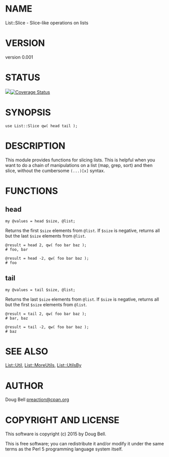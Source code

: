 # NAME

List::Slice - Slice-like operations on lists

# VERSION

version 0.001

# STATUS

<a href="https://travis-ci.org/preaction/List-Slice"><img src="https://travis-ci.org/preaction/List-Slice.svg?branch=master"></a><a href="https://coveralls.io/r/preaction/List-Slice"><img src="https://coveralls.io/repos/preaction/List-Slice/badge.png" alt="Coverage Status" /></a>

# SYNOPSIS

    use List::Slice qw( head tail );

# DESCRIPTION

This module provides functions for slicing lists. This is helpful when you
want to do a chain of manipulations on a list (map, grep, sort) and then
slice, without the cumbersome `(...)[x]` syntax.

# FUNCTIONS

## head

    my @values = head $size, @list;

Returns the first `$size` elements from `@list`. If `$size` is negative, returns
all but the last `$size` elements from `@list`.

    @result = head 2, qw( foo bar baz );
    # foo, bar

    @result = head -2, qw( foo bar baz );
    # foo

## tail

    my @values = tail $size, @list;

Returns the last `$size` elements from `@list`. If `$size` is negative, returns
all but the first `$size` elements from `@list`.

    @result = tail 2, qw( foo bar baz );
    # bar, baz

    @result = tail -2, qw( foo bar baz );
    # baz

# SEE ALSO

[List::Util](https://metacpan.org/pod/List::Util), [List::MoreUtils](https://metacpan.org/pod/List::MoreUtils), [List::UtilsBy](https://metacpan.org/pod/List::UtilsBy)

# AUTHOR

Doug Bell <preaction@cpan.org>

# COPYRIGHT AND LICENSE

This software is copyright (c) 2015 by Doug Bell.

This is free software; you can redistribute it and/or modify it under
the same terms as the Perl 5 programming language system itself.
